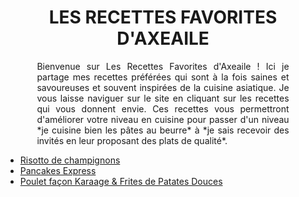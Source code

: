 <div style="position: fixed; top: 0; left: 0; width: 200px; height: 100vh; background-image: url('photocuisine.jpeg');">
</div>
<div style="position: fixed; top: 0; right: 0; width: 200px; height: 100vh; background-image: url('dinnertable.jpeg');">
</div>

<div style="text-align: center;">
  <h1>LES RECETTES FAVORITES D'AXEAILE</h1>
</div>

<p style="margin-left: 10%; margin-right: 10%; text-align: justify;">
        Bienvenue sur Les Recettes Favorites d'Axeaile ! Ici je partage mes recettes préférées qui sont à la fois saines et savoureuses et souvent inspirées de la cuisine asiatique. Je vous laisse naviguer sur le site en cliquant sur les recettes qui vous donnent envie. Ces recettes vous permettront d'améliorer votre niveau en cuisine pour passer d'un niveau *je cuisine bien les pâtes au beurre* à *je sais recevoir des invités en leur proposant des plats de qualité*. 
</p>

- [Risotto de champignons][id] 
- [Pancakes Express][id1] 
- [Poulet façon Karaage & Frites de Patates Douces][id2]

[id]: risotto.md
[id1]: pancakesexpress.md
[id2]: poulet.md

